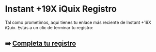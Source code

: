 # Instant +19X iQuix Registro

Tal como prometimos, aquí tienes tu enlace más reciente de Instant +19X iQuix. Estás a un clic de terminar tu registro:

## ➡️ [Completa tu registro](https://tinyurl.com/5dcjcfdf)